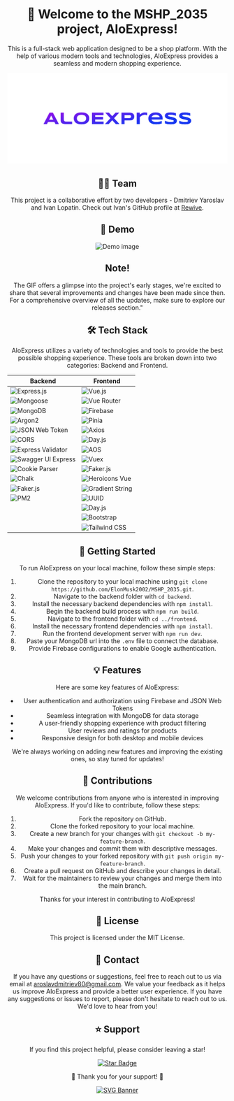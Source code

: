<div align="center">

# 👋 Welcome to the MSHP_2035 project, AloExpress! 

This is a full-stack web application designed to be a shop platform. With the help of various modern tools and technologies, AloExpress provides a seamless and modern shopping experience. 

![logo](cover.png)

## 👨‍💻 Team

This project is a collaborative effort by two developers - Dmitriev Yaroslav and Ivan Lopatin. Check out Ivan's GitHub profile at [Rewive](https://github.com/Rewive).

## 🚀 Demo

![Demo image](demo.gif)

## Note! 

The GIF offers a glimpse into the project's early stages, we're excited to share that several improvements and changes have been made since then. For a comprehensive overview of all the updates, make sure to explore our releases section."

## 🛠️ Tech Stack

AloExpress utilizes a variety of technologies and tools to provide the best possible shopping experience. These tools are broken down into two categories: Backend and Frontend.

| Backend                                                                                 | Frontend                                                                                       |
| -------------------------------------------------------------------------------------- | ---------------------------------------------------------------------------------------------- |
| ![Express.js](https://img.shields.io/badge/-Express.js-000000?logo=express&logoColor=white&style=for-the-badge) | ![Vue.js](https://img.shields.io/badge/-Vue.js-4fc08d?logo=vue.js&logoColor=white&style=for-the-badge)                             |
| ![Mongoose](https://img.shields.io/badge/-Mongoose-47A248?logo=mongodb&logoColor=white&style=for-the-badge)  | ![Vue Router](https://img.shields.io/badge/-Vue%20Router-ff9900?logo=Vue.js&logoColor=white&style=for-the-badge)                |
| ![MongoDB](https://img.shields.io/badge/-MongoDB-47A248?logo=mongodb&logoColor=white&style=for-the-badge)  | ![Firebase](https://img.shields.io/badge/-Firebase-ffca28?logo=Firebase&logoColor=white&style=for-the-badge)                    |
| ![Argon2](https://img.shields.io/badge/-Argon2-4B0082?logo=security&logoColor=white&style=for-the-badge)  | ![Pinia](https://img.shields.io/badge/-Pinia-35495e?logo=Vue.js&logoColor=white&style=for-the-badge)                             |
| ![JSON Web Token](https://img.shields.io/badge/-JSON%20Web%20Token-000000?logo=json-web-tokens&logoColor=white&style=for-the-badge) | ![Axios](https://img.shields.io/badge/-Axios-5a54bc?logo=axios&logoColor=white&style=for-the-badge)                             |
| ![CORS](https://img.shields.io/badge/-CORS-0000ff?logo=npm&logoColor=white&style=for-the-badge)             | ![Day.js](https://img.shields.io/badge/-Day.js-f6bd14?logo=javascript&logoColor=white&style=for-the-badge)                     |
| ![Express Validator](https://img.shields.io/badge/-Express%20Validator-00ffff?logo=npm&logoColor=white&style=for-the-badge) | ![AOS](https://img.shields.io/badge/-AOS-29BB89?logo=javascript&logoColor=white&style=for-the-badge)                             |
| ![Swagger UI Express](https://img.shields.io/badge/-Swagger%20UI%20Express-00bfff?logo=npm&logoColor=white&style=for-the-badge) | ![Vuex](https://img.shields.io/badge/-Vuex-35495e?logo=Vue.js&logoColor=white&style=for-the-badge)                               |
| ![Cookie Parser](https://img.shields.io/badge/-cookie--parser-006400?logo=npm&logoColor=white&style=for-the-badge) | ![Faker.js](https://img.shields.io/badge/-Faker.js-fa8072?logo=javascript&logoColor=white&style=for-the-badge)                         |
| ![Chalk](https://img.shields.io/badge/-Chalk-00ffff?logo=visual-studio-code&logoColor=white&style=for-the-badge)     | ![Heroicons Vue](https://img.shields.io/badge/-Heroicons%20Vue-9CA3AF?logo=vue.js&logoColor=white&style=for-the-badge)           |
| ![Faker.js](https://img.shields.io/badge/-Faker.js-556B2F?logo=javascript&logoColor=white&style=for-the-badge) | ![Gradient String](https://img.shields.io/badge/-Gradient%20String-d2691e?logo=npm&logoColor=white&style=for-the-badge)        |
| ![PM2](https://img.shields.io/badge/-PM2-2c3e50?logo=node.js&logoColor=white&style=for-the-badge)          | ![UUID](https://img.shields.io/badge/-UUID-800080?logo=npm&logoColor=white&style=for-the-badge)                                 |
|                                                                                          | ![Day.js](https://img.shields.io/badge/-Day.js-f6bd14?logo=javascript&logoColor=white&style=for-the-badge)                     |
|                                                                                          | ![Bootstrap](https://img.shields.io/badge/-Bootstrap-7952b3?logo=bootstrap&logoColor=white&style=for-the-badge)                 |
|                                                                                          | ![Tailwind CSS](https://img.shields.io/badge/-Tailwind%20CSS-38b2ac?logo=tailwind-css&logoColor=white&style=for-the-badge)    |

## 🏁 Getting Started

To run AloExpress on your local machine, follow these simple steps:

1. Clone the repository to your local machine using `git clone https://github.com/ElonMusk2002/MSHP_2035.git`.
2. Navigate to the backend folder with `cd backend`.
3. Install the necessary backend dependencies with `npm install`.
4. Begin the backend build process with `npm run build`.
5. Navigate to the frontend folder with `cd ../frontend`.
6. Install the necessary frontend dependencies with `npm install`.
7. Run the frontend development server with `npm run dev`.
8. Paste your MongoDB url into the `.env` file to connect the database.
9. Provide Firebase configurations to enable Google authentication.

## 💡 Features

Here are some key features of AloExpress:

- User authentication and authorization using Firebase and JSON Web Tokens
- Seamless integration with MongoDB for data storage
- A user-friendly shopping experience with product filtering
- User reviews and ratings for products
- Responsive design for both desktop and mobile devices

We're always working on adding new features and improving the existing ones, so stay tuned for updates!

## 🤝 Contributions

We welcome contributions from anyone who is interested in improving AloExpress. If you'd like to contribute, follow these steps:
1. Fork the repository on GitHub.
2. Clone the forked repository to your local machine.
3. Create a new branch for your changes with `git checkout -b my-feature-branch`.
4. Make your changes and commit them with descriptive messages.
5. Push your changes to your forked repository with `git push origin my-feature-branch`.
6. Create a pull request on GitHub and describe your changes in detail.
7. Wait for the maintainers to review your changes and merge them into the main branch.

Thanks for your interest in contributing to AloExpress!

## 📝 License

This project is licensed under the MIT License.

## 📧 Contact
If you have any questions or suggestions, feel free to reach out to us via email at aroslavdmitriev80@gmail.com. We value your feedback as it helps us improve AloExpress and provide a better user experience. If you have any suggestions or issues to report, please don't hesitate to reach out to us. We'd love to hear from you!


## ⭐️ Support

If you find this project helpful, please consider leaving a star!

[![Star Badge](https://img.shields.io/github/stars/ElonMusk2002/MSHP_2035?style=for-the-badge)](https://github.com/ElonMusk2002/MSHP_2035)

🎉 Thank you for your support! 🎉

[![SVG Banner](https://svg-banners.vercel.app/api?type=origin&text1=AloExpress%20MSHP_2035%20👀&text2=💖%20Open%20Source&width=800&height=400)](https://github.com/Akshay090/svg-banners)

</div>
